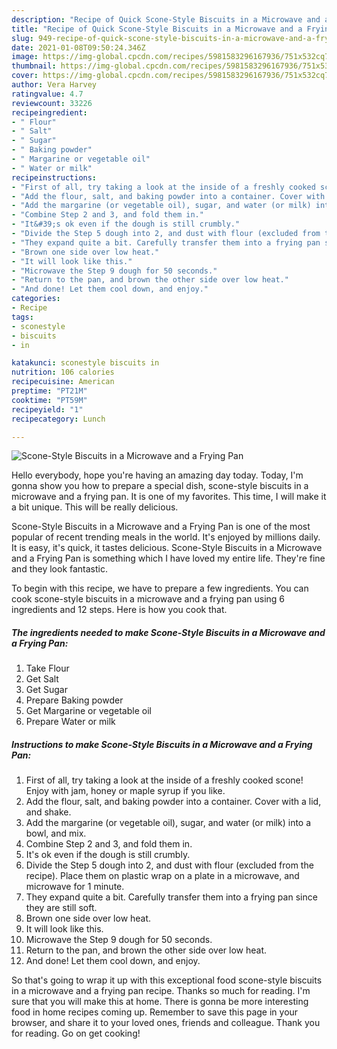 ```yaml
---
description: "Recipe of Quick Scone-Style Biscuits in a Microwave and a Frying Pan"
title: "Recipe of Quick Scone-Style Biscuits in a Microwave and a Frying Pan"
slug: 949-recipe-of-quick-scone-style-biscuits-in-a-microwave-and-a-frying-pan
date: 2021-01-08T09:50:24.346Z
image: https://img-global.cpcdn.com/recipes/5981583296167936/751x532cq70/scone-style-biscuits-in-a-microwave-and-a-frying-pan-recipe-main-photo.jpg
thumbnail: https://img-global.cpcdn.com/recipes/5981583296167936/751x532cq70/scone-style-biscuits-in-a-microwave-and-a-frying-pan-recipe-main-photo.jpg
cover: https://img-global.cpcdn.com/recipes/5981583296167936/751x532cq70/scone-style-biscuits-in-a-microwave-and-a-frying-pan-recipe-main-photo.jpg
author: Vera Harvey
ratingvalue: 4.7
reviewcount: 33226
recipeingredient:
- " Flour"
- " Salt"
- " Sugar"
- " Baking powder"
- " Margarine or vegetable oil"
- " Water or milk"
recipeinstructions:
- "First of all, try taking a look at the inside of a freshly cooked scone! Enjoy with jam, honey or maple syrup if you like."
- "Add the flour, salt, and baking powder into a container. Cover with a lid, and shake."
- "Add the margarine (or vegetable oil), sugar, and water (or milk) into a bowl, and mix."
- "Combine Step 2 and 3, and fold them in."
- "It&#39;s ok even if the dough is still crumbly."
- "Divide the Step 5 dough into 2, and dust with flour (excluded from the recipe). Place them on plastic wrap on a plate in a microwave, and microwave for 1 minute."
- "They expand quite a bit. Carefully transfer them into a frying pan since they are still soft."
- "Brown one side over low heat."
- "It will look like this."
- "Microwave the Step 9 dough for 50 seconds."
- "Return to the pan, and brown the other side over low heat."
- "And done! Let them cool down, and enjoy."
categories:
- Recipe
tags:
- sconestyle
- biscuits
- in

katakunci: sconestyle biscuits in 
nutrition: 106 calories
recipecuisine: American
preptime: "PT21M"
cooktime: "PT59M"
recipeyield: "1"
recipecategory: Lunch

---
```



![Scone-Style Biscuits in a Microwave and a Frying Pan](https://img-global.cpcdn.com/recipes/5981583296167936/751x532cq70/scone-style-biscuits-in-a-microwave-and-a-frying-pan-recipe-main-photo.jpg)

Hello everybody, hope you're having an amazing day today. Today, I'm gonna show you how to prepare a special dish, scone-style biscuits in a microwave and a frying pan. It is one of my favorites. This time, I will make it a bit unique. This will be really delicious.

Scone-Style Biscuits in a Microwave and a Frying Pan is one of the most popular of recent trending meals in the world. It's enjoyed by millions daily. It is easy, it's quick, it tastes delicious. Scone-Style Biscuits in a Microwave and a Frying Pan is something which I have loved my entire life. They're fine and they look fantastic.




To begin with this recipe, we have to prepare a few ingredients. You can cook scone-style biscuits in a microwave and a frying pan using 6 ingredients and 12 steps. Here is how you cook that.

<!--inarticleads1-->

##### The ingredients needed to make Scone-Style Biscuits in a Microwave and a Frying Pan:

1. Take  Flour
1. Get  Salt
1. Get  Sugar
1. Prepare  Baking powder
1. Get  Margarine or vegetable oil
1. Prepare  Water or milk




<!--inarticleads2-->

##### Instructions to make Scone-Style Biscuits in a Microwave and a Frying Pan:

1. First of all, try taking a look at the inside of a freshly cooked scone! Enjoy with jam, honey or maple syrup if you like.
1. Add the flour, salt, and baking powder into a container. Cover with a lid, and shake.
1. Add the margarine (or vegetable oil), sugar, and water (or milk) into a bowl, and mix.
1. Combine Step 2 and 3, and fold them in.
1. It&#39;s ok even if the dough is still crumbly.
1. Divide the Step 5 dough into 2, and dust with flour (excluded from the recipe). Place them on plastic wrap on a plate in a microwave, and microwave for 1 minute.
1. They expand quite a bit. Carefully transfer them into a frying pan since they are still soft.
1. Brown one side over low heat.
1. It will look like this.
1. Microwave the Step 9 dough for 50 seconds.
1. Return to the pan, and brown the other side over low heat.
1. And done! Let them cool down, and enjoy.




So that's going to wrap it up with this exceptional food scone-style biscuits in a microwave and a frying pan recipe. Thanks so much for reading. I'm sure that you will make this at home. There is gonna be more interesting food in home recipes coming up. Remember to save this page in your browser, and share it to your loved ones, friends and colleague. Thank you for reading. Go on get cooking!
